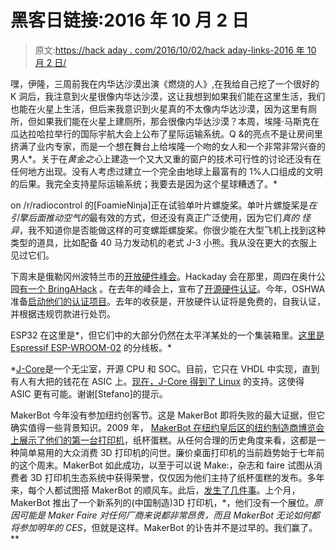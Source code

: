 # 黑客日链接:2016 年 10 月 2 日

> 原文:[https://hack aday . com/2016/10/02/hack aday-links-2016 年 10 月 2 日/](https://hackaday.com/2016/10/02/hackaday-links-october-2-2016/)

嘿，伊隆，三周前我在内华达沙漠出演《燃烧的人》,在我给自己挖了一个很好的 K 洞后，我注意到火星很像内华达沙漠，这让我想到如果我们能在这里生活，我们也能在火星上生活，但后来我意识到火星真的不太像内华达沙漠，因为这里有厕所，但如果我们能在火星上建厕所，那会很像内华达沙漠？本周，埃隆·马斯克在瓜达拉哈拉举行的国际宇航大会上公布了星际运输系统。Q &的亮点不是让房间里挤满了业内专家，而是一个想在舞台上给埃隆一个吻的女人和一个非常非常兴奋的男人*。关于在*黄金之心*上建造一个又大又重的窗户的技术可行性的讨论还没有在任何地方出现。没有人考虑过建立一个完全由地球上最富有的 1%人口组成的文明的后果。我完全支持星际运输系统；我要去是因为这个星球糟透了。*

on /r/radiocontrol 的[FoamieNinja]正在试验单叶片螺旋桨。单叶片螺旋桨是*在引擎后面推动空气的*最有效的方式，但还没有真正广泛使用，因为它们*真的* *怪异*，我不知道你是否能做这样的可变螺距螺旋桨。你很少能在大型飞机上找到这种类型的道具，比如配备 40 马力发动机的老式 J-3 小熊。我从没在更大的衣服上见过它们。

下周末是俄勒冈州波特兰市的[开放硬件峰会](http://2016.oshwa.org/)。Hackaday 会在那里，周四在奥什公园[有一个 BringAHack](https://hackaday.io/page/2330-open-hardware-summit-bringahack-at-osh-park) 。在去年的峰会上，宣布了[开源硬件认证](http://hackaday.com/2015/09/21/open-source-hardware-certification-announced/)。今年，OSHWA 准备[启动他们的认证项目](http://www.oshwa.org/2016/09/26/open-source-hardware-certification-launching-at-the-summit/)。去年的收获是，开放硬件认证将是免费的，自我认证，并根据违规罚款进行处罚。

ESP32 在这里是*，但它们中的大部分仍然在太平洋某处的一个集装箱里。[这里是 Espressif ESP-WROOM-02](https://twitter.com/stanleyphoong/status/781731096362905600) 的分线板。*

 *[J-Core](http://j-core.org/)是一个无尘室，开源 CPU 和 SOC。目前，它只在 VHDL 中实现，直到有人有大把的钱花在 ASIC 上。[现在，J-Core 得到了 Linux](https://git.kernel.org/cgit/linux/kernel/git/torvalds/linux.git/commit/?id=1630e843e104528ddf0208dfc692c70c9bd05a89) 的支持。这使得 ASIC 更有可能。谢谢[Stefano]的提示。

MakerBot 今年没有参加纽约创客节。这是 MakerBot 即将失败的最大证据，但它确实值得一些背景知识。2009 年， [MakerBot 在纽约皇后区的纽约制造商博览会上展示了他们的第一台打印机](http://www.makerbot.com/media-center/2009/05/27/makerfaire-2009-here-we-come)，纸杯蛋糕。从任何合理的历史角度来看，这都是一种简单易用的大众消费 3D 打印机的问世。廉价桌面打印机的当前趋势始于七年前的这个周末。MakerBot 如此成功，以至于可以说 Make:，杂志和 faire 试图从消费者 3D 打印机生态系统中获得荣誉，仅仅因为他们主持了纸杯蛋糕的发布。多年来，每个人都试图搭 MakerBot 的顺风车。此后，[发生了几件事](http://hackaday.com/2016/04/28/the-makerbot-obituary/)。上个月，MakerBot 推出了一个新系列的(中国制造)3D 打印机，*，他们没有一个展位。*原因可能是 Maker Faire 对任何厂商来说都非常昂贵，而且 MakerBot 无论如何都将参加明年的 CES*，但就是这样。MakerBot 的讣告并不是过早的。我们赢了。**
